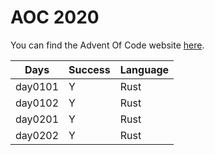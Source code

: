 # AOC 2020

You can find the Advent Of Code website [here](https://adventofcode.com/2020).

| Days    | Success | Language |
| ------- | ------- | -------- |
| day0101 | Y       | Rust     |
| day0102 | Y       | Rust     |
| day0201 | Y       | Rust     |
| day0202 | Y       | Rust     |
